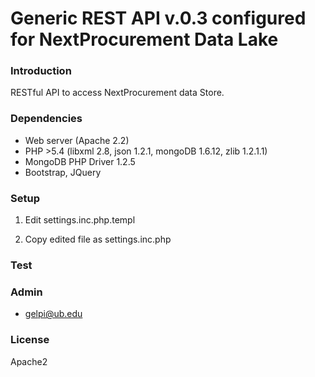 # Generic REST API v.0.3 configured for NextProcurement Data Lake

### Introduction
RESTful API to access NextProcurement data Store. 

### Dependencies

* Web server (Apache 2.2)
* PHP >5.4 (libxml 2.8, json 1.2.1, mongoDB 1.6.12, zlib 1.2.1.1)
* MongoDB PHP Driver 1.2.5
* Bootstrap, JQuery

### Setup

1. Edit settings.inc.php.templ
   
2. Copy edited file as settings.inc.php
 
### Test


### Admin
* gelpi@ub.edu

### License
Apache2
